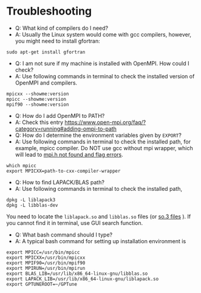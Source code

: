 ﻿# Troubleshooting

 - Q: What kind of compilers do I need? 
 - A: Usually the Linux system would come with gcc compilers, however, you might need to install gfortran:
 
 `sudo apt-get install gfortran`
 
 - Q: I am not sure if my machine is installed with OpenMPI. How could I check?
 - A: Use following commands in terminal to check the installed version of OpenMPI and compilers.
```
mpicxx --showme:version
mpicc --showme:version
mpif90 --showme:version
```
 - Q: How do I add OpenMPI to PATH?
 - A: Check this entry https://www.open-mpi.org/faq/?category=running#adding-ompi-to-path
 - Q: How do I determine the environment variables given by `EXPORT`?
 - A: Use following commands in terminal to check the installed path, for example, mpicc compiler. Do NOT use gcc without mpi wrapper, which will lead to [mpi.h not found and flag errors](https://stackoverflow.com/questions/26920083/fatal-error-mpi-h-no-such-file-or-directory-include-mpi-h).
 ```
 which mpicc
 export MPICXX=path-to-cxx-compiler-wrapper
```
 - Q: How to find LAPACK/BLAS path?
 - A: Use following commands in terminal to check the installed path, 
 ```
dpkg -L liblapack3
dpkg -L libblas-dev
```
You need to locate the `liblapack.so` and `libblas.so` files (or [so.3 files](https://serverfault.com/questions/401762/solaris-what-is-the-difference-between-so-and-so-1-files/402595#402595) ). If you cannot find it in terminal, use GUI search function.
 
 - Q: What bash command should I type?
 - A: A typical bash command for setting up installation environment is
 ```
export MPICC=/usr/bin/mpicc
export MPICXX=/usr/bin/mpicxx
export MPIF90=/usr/bin/mpif90
export MPIRUN=/usr/bin/mpirun
export BLAS_LIB=/usr/lib/x86_64-linux-gnu/libblas.so
export LAPACK_LIB=/usr/lib/x86_64-linux-gnu/liblapack.so
export GPTUNEROOT=~/GPTune
 ```

